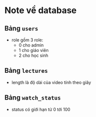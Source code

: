 # Note về database

## Bảng `users`

- role gồm 3 role:
  - 0 cho admin
  - 1 cho giáo viên
  - 2 cho học sinh

## Bảng `lectures`

- length là độ dài của video tính theo giây

## Bảng `watch_status`

- status có giới hạn từ 0 tới 100
